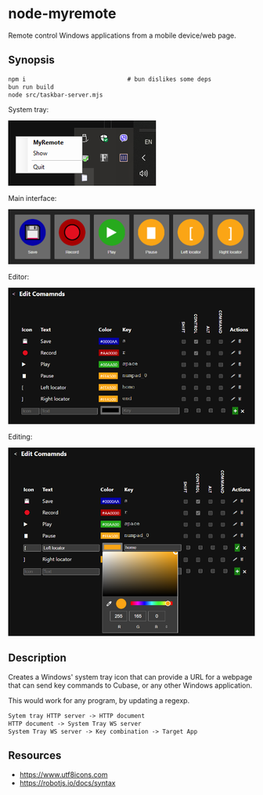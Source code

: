 # node-myremote

Remote control Windows applications from a mobile device/web page.

## Synopsis

    npm i                             # bun dislikes some deps
    bun run build
    node src/taskbar-server.mjs

System tray:

![System Tray](./README/taskbar.png)

Main interface:

![Main](./README/main.png)

Editor:

![Editor](./README/editor.png)

Editing:

![Editing](./README/editing.png)

## Description

Creates a Windows' system tray icon that can provide a URL for a webpage that 
can send key commands to Cubase, or any other Windows application.

This would work for any program, by updating a regexp.

    Sytem tray HTTP server -> HTTP document
    HTTP document -> System Tray WS server 
    System Tray WS server -> Key combination -> Target App

## Resources

* https://www.utf8icons.com
* https://robotjs.io/docs/syntax